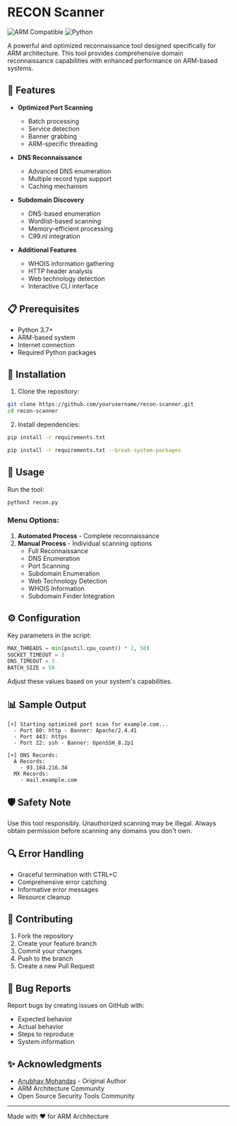 # RECON Scanner
![ARM Compatible](https://img.shields.io/badge/ARM-Compatible-green)
![Python](https://img.shields.io/badge/Python-3.7%2B-blue)
<!-- ![License](https://img.shields.io/badge/License-MIT-yellow) -->

A powerful and optimized reconnaissance tool designed specifically for ARM architecture. This tool provides comprehensive domain reconnaissance capabilities with enhanced performance on ARM-based systems.

## 🚀 Features

- **Optimized Port Scanning**
  - Batch processing
  - Service detection
  - Banner grabbing
  - ARM-specific threading

- **DNS Reconnaissance**
  - Advanced DNS enumeration
  - Multiple record type support
  - Caching mechanism

- **Subdomain Discovery**
  - DNS-based enumeration
  - Wordlist-based scanning
  - Memory-efficient processing
  - C99.nl integration

- **Additional Features**
  - WHOIS information gathering
  - HTTP header analysis
  - Web technology detection
  - Interactive CLI interface

## 📋 Prerequisites

- Python 3.7+
- ARM-based system
- Internet connection
- Required Python packages

## 🔧 Installation

1. Clone the repository:
```bash
git clone https://github.com/yourusername/recon-scanner.git
cd recon-scanner
```

2. Install dependencies:
```bash
pip install -r requirements.txt
```
```bash (For Kali Linux)
pip install -r requirements.txt --break-system-packages
```

## 🚦 Usage

Run the tool:
```bash
python3 recon.py
```

### Menu Options:
1. **Automated Process** - Complete reconnaissance
2. **Manual Process** - Individual scanning options
   - Full Reconnaissance
   - DNS Enumeration
   - Port Scanning
   - Subdomain Enumeration
   - Web Technology Detection
   - WHOIS Information
   - Subdomain Finder Integration

## ⚙️ Configuration

Key parameters in the script:

```python
MAX_THREADS = min(psutil.cpu_count() * 2, 50)
SOCKET_TIMEOUT = 3
DNS_TIMEOUT = 5
BATCH_SIZE = 50
```

Adjust these values based on your system's capabilities.

## 📊 Sample Output

```plaintext
[+] Starting optimized port scan for example.com...
  - Port 80: http - Banner: Apache/2.4.41
  - Port 443: https
  - Port 22: ssh - Banner: OpenSSH_8.2p1

[+] DNS Records:
  A Records:
    - 93.184.216.34
  MX Records:
    - mail.example.com
```

## 🛡️ Safety Note

Use this tool responsibly. Unauthorized scanning may be illegal. Always obtain permission before scanning any domains you don't own.

## 🔍 Error Handling

- Graceful termination with CTRL+C
- Comprehensive error catching
- Informative error messages
- Resource cleanup


## 🤝 Contributing

1. Fork the repository
2. Create your feature branch
3. Commit your changes
4. Push to the branch
5. Create a new Pull Request

## 🐛 Bug Reports

Report bugs by creating issues on GitHub with:
- Expected behavior
- Actual behavior
- Steps to reproduce
- System information

## ✨ Acknowledgments

- [Anubhav Mohandas](https://github.com/anubhavmohandas) - Original Author
- ARM Architecture Community
- Open Source Security Tools Community

---
Made with ❤️ for ARM Architecture